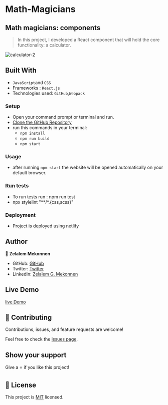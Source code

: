 # Math-Magicians

## Math magicians: components

> In this project, I developed a React component that will hold the core functionality: a calculator.

![calculator-2](https://user-images.githubusercontent.com/92645881/158620664-5406eb17-0953-4b20-890b-5d94b5818be9.png)




## Built With

- `JavaScript`and `CSS`
- Frameworks : `React.js`
- Technologies used: `GitHub`,`Webpack`

### Setup
- Open your command prompt or terminal and run.
- [Clone the GitHub Repository](https://github.com/zmekonnen251/math-magicians.git)
- run this commands in your terminal:
     - `npm install`
     - `npm run build`
     - `npm start`

### Usage
- after running `npm start` the website will be opened automatically on your default browser.

### Run tests

- To run tests run : npm run test
- npx stylelint "**/*.{css,scss}"

### Deployment

- Project is deployed using netlify

## Author

👤 **Zelalem Mekonnen**

- GitHub: [GitHub](https://github.com/zmekonnen251)
- Twitter: [Twitter](https://twitter.com/mek_zela)
- LinkedIn: [Zelalem G. Mekonnen](https://www.linkedin.com/in/zelalem-getachew/)

## Live Demo

[live Demo](https://dazzling-tereshkova-ef8050.netlify.app/)

## 🤝 Contributing

Contributions, issues, and feature requests are welcome!

Feel free to check the [issues page](../../issues/).

## Show your support

Give a ⭐️ if you like this project!

## 📝 License

This project is [MIT](./MIT.md) licensed.

